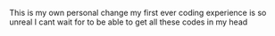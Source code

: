 This is my own personal change
my first ever coding experience is so unreal
I cant wait for to be able to get all these codes in my head

